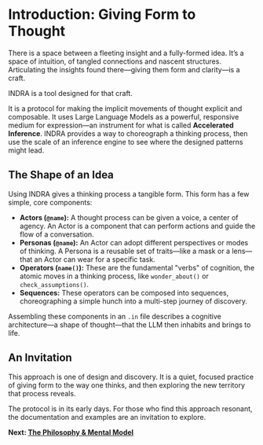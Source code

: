 # Introduction: Giving Form to Thought

There is a space between a fleeting insight and a fully-formed idea. It’s a space of intuition, of tangled connections and nascent structures. Articulating the insights found there—giving them form and clarity—is a craft.

INDRA is a tool designed for that craft.

It is a protocol for making the implicit movements of thought explicit and composable. It uses Large Language Models as a powerful, responsive medium for expression—an instrument for what is called **Accelerated Inference**. INDRA provides a way to choreograph a thinking process, then use the scale of an inference engine to see where the designed patterns might lead.

## The Shape of an Idea

Using INDRA gives a thinking process a tangible form. This form has a few simple, core components:

*   **Actors (`@name`):** A thought process can be given a voice, a center of agency. An Actor is a component that can perform actions and guide the flow of a conversation.
*   **Personas (`@name`):** An Actor can adopt different perspectives or modes of thinking. A Persona is a reusable set of traits—like a mask or a lens—that an Actor can wear for a specific task.
*   **Operators (`name()`):** These are the fundamental "verbs" of cognition, the atomic moves in a thinking process, like `wonder_about()` or `check_assumptions()`.
*   **Sequences:** These operators can be composed into sequences, choreographing a simple hunch into a multi-step journey of discovery.

Assembling these components in an `.in` file describes a cognitive architecture—a shape of thought—that the LLM then inhabits and brings to life.

## An Invitation

This approach is one of design and discovery. It is a quiet, focused practice of giving form to the way one thinks, and then exploring the new territory that process reveals.

The protocol is in its early days. For those who find this approach resonant, the documentation and examples are an invitation to explore.

**Next: [The Philosophy & Mental Model](./02-philosophy-and-mental-model.md)**